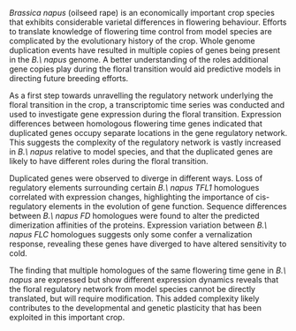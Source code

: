 *Brassica napus* (oilseed rape) is an economically important crop species that exhibits considerable varietal differences in flowering behaviour.
Efforts to translate knowledge of flowering time control from model species are complicated by the evolutionary history of the crop.
Whole genome duplication events have resulted in multiple copies of genes being present in the *B.\ napus* genome.
A better understanding of the roles additional gene copies play during the floral transition would aid predictive models in directing future breeding efforts.

As a first step towards unravelling the regulatory network underlying the floral transition in the crop, a transcriptomic time series was conducted and used to investigate gene expression during the floral transition.
Expression differences between homologous flowering time genes indicated that duplicated genes occupy separate locations in the gene regulatory network.
This suggests the complexity of the regulatory network is vastly increased in *B.\ napus* relative to model species, and that the duplicated genes are likely to have different roles during the floral transition.

Duplicated genes were observed to diverge in different ways.
Loss of regulatory elements surrounding certain *B.\ napus* *TFL1* homologues correlated with expression changes, highlighting the importance of cis-regulatory elements in the evolution of gene function.
Sequence differences between *B.\ napus* *FD* homologues were found to alter the predicted dimerization affinities of the proteins.
Expression variation between *B.\ napus* *FLC* homologues suggests only some confer a vernalization response, revealing these genes have diverged to have altered sensitivity to cold.

The finding that multiple homologues of the same flowering time gene in *B.\ napus* are expressed but show different expression dynamics reveals that the floral regulatory network from model species cannot be directly translated, but will require modification.
This added complexity likely contributes to the developmental and genetic plasticity that has been exploited in this important crop.
